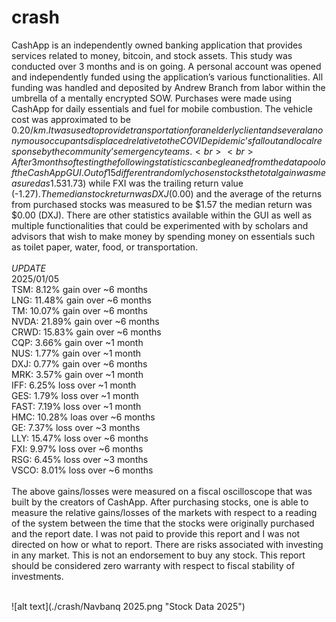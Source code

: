 # crash

CashApp is an independently owned banking application that provides services related to money, bitcoin, and stock assets. This study was conducted over 3 months and is on going. A personal account was opened and independently funded using the application’s various functionalities. All funding was handled and deposited by Andrew Branch from labor within the umbrella of a mentally encrypted SOW. Purchases were made using CashApp for daily essentials and fuel for mobile combustion. The vehicle cost was approximated to be $0.20/km. It was used to provide transportation for an elderly client and several anonymous occupants displaced relative to the COVID epidemic’s fallout and local response by the community’s emergency teams. <br>
<br>
After 3 months of testing the following statistics can be gleaned from the data pool of the CashApp GUI. Out of 15 different randomly chosen stocks the total gain was measured as 1.53%. TSM had the leading returns ($1.73) while FXI was the trailing return value (-$1.27). The median stock return was DXJ ($0.00) and the average of the returns from purchased stocks was measured to be $1.57 the median return was $0.00 (DXJ). There are other statistics available within the GUI as well as multiple functionalities that could be experimented with by scholars and advisors that wish to make money by spending money on essentials such as toilet paper, water, food, or transportation. <br>
<br>
*UPDATE*<br>
2025/01/05<br>
TSM: 8.12% gain over ~6 months<br>
LNG: 11.48% gain over ~6 months<br>
TM: 10.07% gain over ~6 months<br>
NVDA: 21.89% gain over ~6 months<br>
CRWD: 15.83% gain over ~6 months<br>
CQP: 3.66% gain over ~1 month<br>
NUS: 1.77% gain over ~1 month<br>
DXJ: 0.77% gain over ~6 months<br>
MRK: 3.57% gain over ~1 month<br>
IFF: 6.25% loss over ~1 month<br>
GES: 1.79% loss over ~1 month<br>
FAST: 7.19% loss over ~1 month<br>
HMC: 10.28% loas over ~6 months<br>
GE: 7.37% loss over ~3 months<br>
LLY: 15.47% loss over ~6 months<br>
FXI: 9.97% loss over ~6 months<br>
RSG: 6.45% loss over ~3 months<br>
VSCO: 8.01% loss over ~6 months<br>
<br>
The above gains/losses were measured on a fiscal oscilloscope that was built by the creators of CashApp. After purchasing stocks, one is able to measure the relative gains/losses of the markets with respect to a reading of the system between the time that the stocks were originally purchased and the report date. I was not paid to provide this report and I was not directed on how or what to report. There are risks associated with investing in any market. This is not an endorsement to buy any stock. This report should be considered zero warranty with respect to fiscal stability of investments.

<br>
![alt text](./crash/Navbanq 2025.png "Stock Data 2025")
